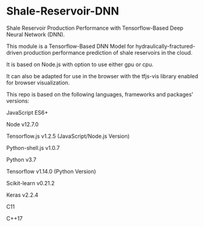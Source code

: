 # Shale-Reservoir-DNN

Shale Reservoir Production Performance with Tensorflow-Based Deep Neural Network (DNN).

This module is a Tensorflow-Based DNN Model for hydraulically-fractured-driven production performance prediction of shale reservoirs in the cloud.

It is based on Node.js with option to use either gpu or cpu. 

It can also be adapted for use in the browser with the tfjs-vis library enabled for browser visualization.

This repo is based on the following languages, frameworks and packages' versions:

JavaScript ES6+

Node v12.7.0

Tensorflow.js v1.2.5 (JavaScript/Node.js Version)

Python-shell.js v1.0.7

Python v3.7

Tensorflow v1.14.0 (Python Version)

Scikit-learn v0.21.2

Keras v2.2.4

C11

C++17
